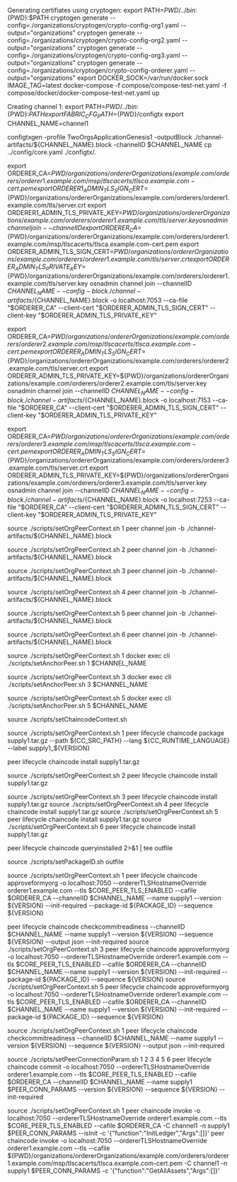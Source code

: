 Generating certifiates using cryptogen: export PATH=${PWD}/../bin:${PWD}:$PATH cryptogen generate --config=./organizations/cryptogen/crypto-config-org1.yaml --output="organizations"
cryptogen generate --config=./organizations/cryptogen/crypto-config-org2.yaml --output="organizations" 
cryptogen generate --config=./organizations/cryptogen/crypto-config-org3.yaml --output="organizations" 
cryptogen generate --config=./organizations/cryptogen/crypto-config-orderer.yaml --output="organizations"
export DOCKER_SOCK=/var/run/docker.sock 
IMAGE_TAG=latest docker-compose -f compose/compose-test-net.yaml -f compose/docker/docker-compose-test-net.yaml up

Creating channel 1: export PATH=${PWD}/../bin:${PWD}:$PATH export FABRIC_CFG_PATH=${PWD}/configtx export CHANNEL_NAME=channel1

configtxgen -profile TwoOrgsApplicationGenesis1 -outputBlock ./channel-artifacts/${CHANNEL_NAME}.block -channelID $CHANNEL_NAME cp ../config/core.yaml ./configtx/.

export ORDERER_CA=${PWD}/organizations/ordererOrganizations/example.com/orderers/orderer1.example.com/msp/tlscacerts/tlsca.example.com-cert.pem 
export ORDERER1_ADMIN_TLS_SIGN_CERT=${PWD}/organizations/ordererOrganizations/example.com/orderers/orderer1.example.com/tls/server.crt
export ORDERER1_ADMIN_TLS_PRIVATE_KEY=${PWD}/organizations/ordererOrganizations/example.com/orderers/orderer1.example.com/tls/server.key osnadmin channel join --channelID 
export ORDERER_CA=${PWD}/organizations/ordererOrganizations/example.com/orderers/orderer1.example.com/msp/tlscacerts/tlsca.example.com-cert.pem
export ORDERER_ADMIN_TLS_SIGN_CERT=${PWD}/organizations/ordererOrganizations/example.com/orderers/orderer1.example.com/tls/server.crt
export ORDERER_ADMIN_TLS_PRIVATE_KEY=${PWD}/organizations/ordererOrganizations/example.com/orderers/orderer1.example.com/tls/server.key
osnadmin channel join --channelID $CHANNEL_NAME --config-block ./channel-artifacts/${CHANNEL_NAME}.block -o localhost:7053 --ca-file "$ORDERER_CA" --client-cert "$ORDERER_ADMIN_TLS_SIGN_CERT" --client-key "$ORDERER_ADMIN_TLS_PRIVATE_KEY"

export ORDERER_CA=${PWD}/organizations/ordererOrganizations/example.com/orderers/orderer2.example.com/msp/tlscacerts/tlsca.example.com-cert.pem
export ORDERER_ADMIN_TLS_SIGN_CERT=${PWD}/organizations/ordererOrganizations/example.com/orderers/orderer2.example.com/tls/server.crt
export ORDERER_ADMIN_TLS_PRIVATE_KEY=${PWD}/organizations/ordererOrganizations/example.com/orderers/orderer2.example.com/tls/server.key
osnadmin channel join --channelID $CHANNEL_NAME --config-block ./channel-artifacts/${CHANNEL_NAME}.block -o localhost:7153 --ca-file "$ORDERER_CA" --client-cert "$ORDERER_ADMIN_TLS_SIGN_CERT" --client-key "$ORDERER_ADMIN_TLS_PRIVATE_KEY"

export ORDERER_CA=${PWD}/organizations/ordererOrganizations/example.com/orderers/orderer3.example.com/msp/tlscacerts/tlsca.example.com-cert.pem
export ORDERER_ADMIN_TLS_SIGN_CERT=${PWD}/organizations/ordererOrganizations/example.com/orderers/orderer3.example.com/tls/server.crt
export ORDERER_ADMIN_TLS_PRIVATE_KEY=${PWD}/organizations/ordererOrganizations/example.com/orderers/orderer3.example.com/tls/server.key
osnadmin channel join --channelID $CHANNEL_NAME --config-block ./channel-artifacts/${CHANNEL_NAME}.block -o localhost:7253 --ca-file "$ORDERER_CA" --client-cert "$ORDERER_ADMIN_TLS_SIGN_CERT" --client-key "$ORDERER_ADMIN_TLS_PRIVATE_KEY"


source ./scripts/setOrgPeerContext.sh 1
peer channel join -b ./channel-artifacts/${CHANNEL_NAME}.block

source ./scripts/setOrgPeerContext.sh 2
peer channel join -b ./channel-artifacts/${CHANNEL_NAME}.block

source ./scripts/setOrgPeerContext.sh 3
peer channel join -b ./channel-artifacts/${CHANNEL_NAME}.block

source ./scripts/setOrgPeerContext.sh 4
peer channel join -b ./channel-artifacts/${CHANNEL_NAME}.block

source ./scripts/setOrgPeerContext.sh 5
peer channel join -b ./channel-artifacts/${CHANNEL_NAME}.block

source ./scripts/setOrgPeerContext.sh 6
peer channel join -b ./channel-artifacts/${CHANNEL_NAME}.block



source ./scripts/setOrgPeerContext.sh 1
docker exec cli ./scripts/setAnchorPeer.sh 1 $CHANNEL_NAME

source ./scripts/setOrgPeerContext.sh 3
docker exec cli ./scripts/setAnchorPeer.sh 3 $CHANNEL_NAME

source ./scripts/setOrgPeerContext.sh 5
docker exec cli ./scripts/setAnchorPeer.sh 5 $CHANNEL_NAME





source ./scripts/setChaincodeContext.sh


source ./scripts/setOrgPeerContext.sh 1
peer lifecycle chaincode package supply1.tar.gz --path ${CC_SRC_PATH} --lang ${CC_RUNTIME_LANGUAGE} --label supply1_${VERSION}

peer lifecycle chaincode install supply1.tar.gz


source ./scripts/setOrgPeerContext.sh 2
peer lifecycle chaincode install supply1.tar.gz

source ./scripts/setOrgPeerContext.sh 3
peer lifecycle chaincode install supply1.tar.gz
source ./scripts/setOrgPeerContext.sh 4
peer lifecycle chaincode install supply1.tar.gz
source ./scripts/setOrgPeerContext.sh 5
peer lifecycle chaincode install supply1.tar.gz
source ./scripts/setOrgPeerContext.sh 6
peer lifecycle chaincode install supply1.tar.gz

peer lifecycle chaincode queryinstalled 2>&1 | tee outfile

source ./scripts/setPackageID.sh outfile

source ./scripts/setOrgPeerContext.sh 1
peer lifecycle chaincode approveformyorg -o localhost:7050 --ordererTLSHostnameOverride orderer1.example.com --tls $CORE_PEER_TLS_ENABLED --cafile $ORDERER_CA --channelID $CHANNEL_NAME --name supply1 --version ${VERSION} --init-required --package-id ${PACKAGE_ID} --sequence ${VERSION}


peer lifecycle chaincode checkcommitreadiness --channelID $CHANNEL_NAME --name supply1 --version ${VERSION} --sequence ${VERSION} --output json --init-required
source ./scripts/setOrgPeerContext.sh 3
peer lifecycle chaincode approveformyorg -o localhost:7050 --ordererTLSHostnameOverride orderer1.example.com --tls $CORE_PEER_TLS_ENABLED --cafile $ORDERER_CA --channelID $CHANNEL_NAME --name supply1 --version ${VERSION} --init-required --package-id ${PACKAGE_ID} --sequence ${VERSION}
source ./scripts/setOrgPeerContext.sh 5
peer lifecycle chaincode approveformyorg -o localhost:7050 --ordererTLSHostnameOverride orderer1.example.com --tls $CORE_PEER_TLS_ENABLED --cafile $ORDERER_CA --channelID $CHANNEL_NAME --name supply1 --version ${VERSION} --init-required --package-id ${PACKAGE_ID} --sequence ${VERSION}


source ./scripts/setOrgPeerContext.sh 1
peer lifecycle chaincode checkcommitreadiness --channelID $CHANNEL_NAME --name supply1 --version ${VERSION} --sequence ${VERSION} --output json --init-required


source ./scripts/setPeerConnectionParam.sh 1 2 3 4 5 6
peer lifecycle chaincode commit -o localhost:7050 --ordererTLSHostnameOverride orderer1.example.com --tls $CORE_PEER_TLS_ENABLED --cafile $ORDERER_CA --channelID $CHANNEL_NAME --name supply1 $PEER_CONN_PARAMS --version ${VERSION} --sequence ${VERSION} --init-required

source ./scripts/setOrgPeerContext.sh 1
peer chaincode invoke -o localhost:7050 --ordererTLSHostnameOverride orderer1.example.com --tls $CORE_PEER_TLS_ENABLED --cafile $ORDERER_CA -C channel1 -n supply1 $PEER_CONN_PARAMS --isInit -c '{"function":"InitLedger","Args":[]}'
peer chaincode invoke -o localhost:7050 --ordererTLSHostnameOverride orderer1.example.com --tls --cafile ${PWD}/organizations/ordererOrganizations/example.com/orderers/orderer1.example.com/msp/tlscacerts/tlsca.example.com-cert.pem -C channel1 -n supply1 $PEER_CONN_PARAMS -c '{"function":"GetAllAssets","Args":[]}'
